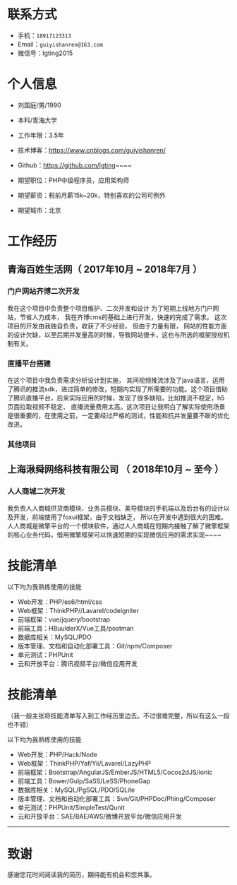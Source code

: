 
# 联系方式

- 手机：`18917123313`
- Email：`guiyishanren@163.com`
- 微信号：lgting2015


# 个人信息

 - 刘国庭/男/1990 
 - 本科/青海大学 
 - 工作年限：3.5年
 - 技术博客：https://www.cnblogs.com/guiyishanren/
 - Github：https://github.com/lgting~~~~

 - 期望职位：PHP中级程序员，应用架构师
 - 期望薪资：税前月薪15k~20k，特别喜欢的公司可例外
 - 期望城市：北京


# 工作经历
## 青海百姓生活网（ 2017年10月 ~ 2018年7月 ）

### 门户网站齐博二次开发 
我在这个项目中负责整个项目维护、二次开发和设计
为了短期上线地方门户网站，节省人力成本， 我在齐博cms的基础上进行开发，快速的完成了需求。 这次项目的开发由我独自负责，收获了不少经验， 但由于力量有限， 网站的性能方面的设计欠缺，以至后期并发量高的时候，导致网站很卡，这也与所选的框架授权机制有关。


### 直播平台搭建 
在这个项目中我负责需求分析设计到实施， 其间视频推流涉及了java语言，运用了腾讯的推流sdk，进过简单的修改，短期内实现了所需要的功能。这个项目借助了腾讯直播平台，后来实际应用的时候，发现了很多缺陷，比如推流不稳定，h5页面拉取视频不稳定、 直播流量费用太高。这次项目让我明白了解实际使用场景是很重要的，在使用之前，一定要经过严格的测试，性能和抗并发量要不断的优化改进。


### 其他项目

## 上海湫舜网络科技有限公司 （ 2018年10月 ~ 至今 ）

### 人人商城二次开发
我负责人人商城供货商模块、业务员模块、美导模块的手机端以及后台有的设计以及开发，前端使用了foxui框架，由于文档缺乏， 所以在开发中遇到很大的困难。人人商城是微擎平台的一个模块软件，通过人人商城在短期内接触了解了微擎框架的核心业务代码，借用微擎框架可以快速短期的实现微信应用的需求实现~~~~
  
  
# 技能清单
以下均为我熟练使用的技能

- Web开发：PHP/es6/html/css
- Web框架：ThinkPHP//Lavarel/codeigniter
- 前端框架：vue/jquery/bootstrap
- 前端工具：HBuulderX/Vue工具/postman
- 数据库相关：MySQL/PDO
- 版本管理、文档和自动化部署工具：Git/npm/Composer
- 单元测试：PHPUnit
- 云和开放平台：腾讯视频平台/微信应用开发
      
# 技能清单
（我一般主张将技能清单写入到工作经历里边去。不过很难完整，所以有这么一段也不错）

以下均为我熟练使用的技能

- Web开发：PHP/Hack/Node
- Web框架：ThinkPHP/Yaf/Yii/Lavarel/LazyPHP
- 前端框架：Bootstrap/AngularJS/EmberJS/HTML5/Cocos2dJS/ionic
- 前端工具：Bower/Gulp/SaSS/LeSS/PhoneGap
- 数据库相关：MySQL/PgSQL/PDO/SQLite
- 版本管理、文档和自动化部署工具：Svn/Git/PHPDoc/Phing/Composer
- 单元测试：PHPUnit/SimpleTest/Qunit
- 云和开放平台：SAE/BAE/AWS/微博开放平台/微信应用开发
      
---      
# 致谢
感谢您花时间阅读我的简历，期待能有机会和您共事。
      